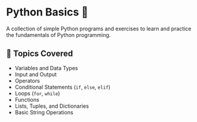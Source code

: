 # Python Basics 🐍

A collection of simple Python programs and exercises to learn and practice the fundamentals of Python programming.

## 📌 Topics Covered
- Variables and Data Types
- Input and Output
- Operators
- Conditional Statements (`if`, `else`, `elif`)
- Loops (`for`, `while`)
- Functions
- Lists, Tuples, and Dictionaries
- Basic String Operations